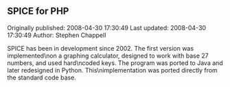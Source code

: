 ## SPICE for PHP

Originally published: 2008-04-30 17:30:49
Last updated: 2008-04-30 17:30:49
Author: Stephen Chappell

SPICE has been in development since 2002. The first version was implemented\non a graphing calculator, designed to work with base 27 numbers, and used hard\ncoded keys. The program was ported to Java and later redesigned in Python. This\nimplementation was ported directly from the standard code base.